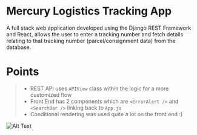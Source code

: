 # Mercury Logistics Tracking App
A full stack web application developed using the Django REST Framework and React, allows the user to enter a tracking number and fetch details relating to that tracking number (parcel/consignment data) from the database.

# Points
> * REST API uses ```APIView``` class within the logic for a more customized flow 
> * Front End has 2 components which are ```<ErrorAlert />``` and ```<SearchBar />``` linking back to ```App.js```
> * Conditional rendering was used quite a lot on the front end :)

![Alt Text](https://dev-to-uploads.s3.amazonaws.com/uploads/articles/u1gyw70fxfnpex1f9q5c.png)

